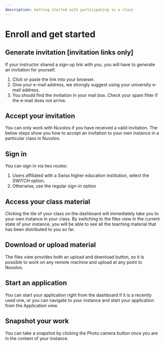 ```yaml
---
description: Getting started with participating in a class
---
```


# Enroll and get started

## Generate invitation \[invitation links only\]

If your instructor shared a sign-up link with you, you will have to generate an invitation for yourself. 

1. Click or paste the link into your browser.
2. Give your e-mail address, we strongly suggest using your university e-mail address.
3. You should find the invitation in your mail box. Check your spam filter if the e-mail does not arrive.



## Accept your invitation

You can only work with Nuvolos if you have received a valid invitation. The below steps show you how to accept an invitation to your own instance in a particular class in Nuvolos.



## Sign in

You can sign in via two routes:

1. Users affiliated with a Swiss higher education institution, select the SWITCH option.
2. Otherwise, use the regular sign-in option

## Access your class material

Clicking the tile of your class on the dashboard will immediately take you to your own instance in your class. By switching to the files view in the current state of your instance, you will be able to see all the teaching material that has been distributed to you so far.



## Download or upload material

The files view provides both an upload and download button, so it is possible to work on any remote machine and upload at any point to Nuvolos.

## Start an application

You can start your application right from the dashboard if it is a recently used one, or you can navigate to your instance and start your application from the Application view.

## Snapshot your work

You can take a snapshot by clicking the Photo camera button once you are in the context of your instance.





